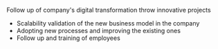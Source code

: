 Follow up of company's digital transformation throw innovative projects 
 - Scalability validation of the new business model in the company
 - Adopting new processes and improving the existing ones
 - Follow up and training of employees
